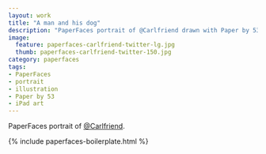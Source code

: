 ```yaml
---
layout: work
title: "A man and his dog"
description: "PaperFaces portrait of @Carlfriend drawn with Paper by 53 on an iPad."
image: 
  feature: paperfaces-carlfriend-twitter-lg.jpg
  thumb: paperfaces-carlfriend-twitter-150.jpg
category: paperfaces
tags: 
- PaperFaces
- portrait
- illustration
- Paper by 53
- iPad art
---
```


PaperFaces portrait of [@Carlfriend](http://twitter.com/Carlfriend).

{% include paperfaces-boilerplate.html %}